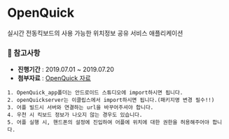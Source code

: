 # OpenQuick
실시간 전동킥보드의 사용 가능한 위치정보 공유 서비스 애플리케이션

### :page_facing_up: 참고사항
 - **진행기간** : 2019.07.01 ~ 2019.07.20
 - **첨부자료** : [OpenQuick 자료](https://github.com/KJY97/OpenQuick/blob/main/OpenQuick.pdf)

```
1. OpenQuick_app폴더는 안드로이드 스튜디오에 import하시면 됩니다.
2. openQuickserver는 이클립스에서 import하시면 됩니다.(패키지명 변경 필수!!)
3. 어플 빌드시 서버와 연결하는 url을 바꾸어주셔야 합니다.
4. 우천 시 킥보드 정보가 나오지 않는 경우도 있습니다.
5. 어플 실행 시, 핸드폰의 설정에 진입하여 어플에 위치에 대한 권한을 허용해주어야 합니다.
```


